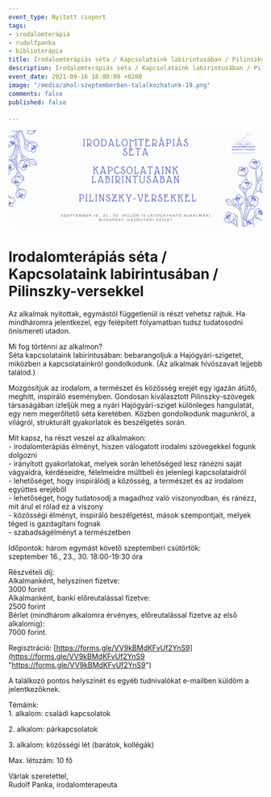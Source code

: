 ```yaml
---
event_type: Nyitott csoport
tags:
- irodalomterápia
- rudolfpanka
- biblioterápia
title: Irodalomterápiás séta / Kapcsolataink labirintusában / Pilinszky-versekkel
description: Irodalomterápiás séta / Kapcsolataink labirintusában / Pilinszky-versekkel
event_date: 2021-09-16 18:00:00 +0200
image: "/media/ahol-szeptemberben-talalkozhatunk-19.png"
comments: false
published: false

---
```

![](/media/ahol-szeptemberben-talalkozhatunk-19.png)

# Irodalomterápiás séta / Kapcsolataink labirintusában / Pilinszky-versekkel

Az alkalmak nyitottak, egymástól függetlenül is részt vehetsz rajtuk. Ha mindháromra jelentkezel, egy felépített folyamatban tudsz tudatosodni önismereti utadon.

Mi fog történni az alkalmon?  
Séta kapcsolataink labirintusában: bebarangoljuk a Hajógyári-szigetet, miközben a kapcsolatainkról gondolkodunk. (Az alkalmak hívószavait lejjebb találod.)

Mozgósítjuk az irodalom, a természet és közösség erejét egy igazán átütő, meghitt, inspiráló eseményben. Gondosan kiválasztott Pilinszky-szövegek társaságában ízleljük meg a nyári Hajógyári-sziget különleges hangulatát, egy nem megerőltető séta keretében. Közben gondolkodunk magunkról, a világról, strukturált gyakorlatok és beszélgetés során.

Mit kapsz, ha részt veszel az alkalmakon:  
\- irodalomterápiás élményt, hiszen válogatott irodalmi szövegekkel fogunk dolgozni  
\- irányított gyakorlatokat, melyek során lehetőséged lesz ránézni saját vágyaidra, kérdéseidre, félelmeidre múltbeli és jelenlegi kapcsolataidról  
\- lehetőséget, hogy inspirálódj a közösség, a természet és az irodalom együttes erejéből  
\- lehetőséget, hogy tudatosodj a magadhoz való viszonyodban, és ránézz, mit árul el rólad ez a viszony  
\- közösségi élményt, inspiráló beszélgetést, mások szempontjait, melyek téged is gazdagítani fognak  
\- szabadságélményt a természetben

Időpontok: három egymást követő szeptemberi csütörtök:  
szeptember 16., 23., 30. 18:00-19:30 óra

Részvételi díj:  
Alkalmanként, helyszínen fizetve:  
3000 forint  
Alkalmanként, banki előreutalással fizetve:  
2500 forint  
Bérlet (mindhárom alkalomra érvényes, előreutalással fizetve az első alkalomig):  
7000 forint.

Regisztráció: [https://forms.gle/VV9kBMdKFvUf2YnS9](https://forms.gle/VV9kBMdKFvUf2YnS9 "https://forms.gle/VV9kBMdKFvUf2YnS9")

A találkozó pontos helyszínét és egyéb tudnivalókat e-mailben küldöm a jelentkezőknek.

Témáink:  
1\. alkalom: családi kapcsolatok

2\. alkalom: párkapcsolatok

3\. alkalom: közösségi lét (barátok, kollégák)

Max. létszám: 10 fő

Várlak szeretettel,  
Rudolf Panka, irodalomterapeuta